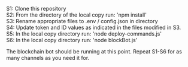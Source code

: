 S1: Clone this repository  
S2: From the directory of the local copy run: 'npm install'  
S3: Rename appropriate files to .env / config.json in directory  
S4: Update token and ID values as indicated in the files modified in S3.  
S5: In the local copy directory run: 'node deploy-commands.js'  
S6: In the local copy directory run: 'node blockBot.js'  

The blockchain bot should be running at this point. Repeat S1-S6 for as many channels as you need it for.  




